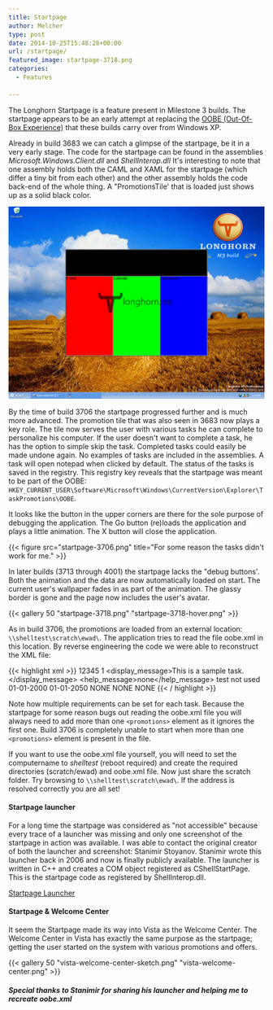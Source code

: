 ```yaml
---
title: Startpage
author: Melcher
type: post
date: 2014-10-25T15:48:28+00:00
url: /startpage/
featured_image: startpage-3718.png
categories:
  - Features

---
```

The Longhorn Startpage is a feature present in Milestone 3 builds. The startpage appears to be an early attempt at replacing the [OOBE (Out-Of-Box Experience)](/oobe/) that these builds carry over from Windows XP.

Already in build 3683 we can catch a glimpse of the startpage, be it in a very early stage. The code for the startpage can be found in the assemblies _Microsoft.Windows.Client.dll_ and _ShellInterop.dll_ It's interesting to note that one assembly holds both the CAML and XAML for the startpage (which differ a tiny bit from each other) and the other assembly holds the code back-end of the whole thing. A "PromotionsTile' that is loaded just shows up as a solid black color.

![Early startpage in 3683](early-startpage-in-3683.png)

By the time of build 3706 the startpage progressed further and is much more advanced. The promotion tile that was also seen in 3683 now plays a key role. The tile now serves the user with various tasks he can complete to personalize his computer. If the user doesn't want to complete a task, he has the option to simple skip the task. Completed tasks could easily be made undone again. No examples of tasks are included in the assemblies. A task will open notepad when clicked by default. The status of the tasks is saved in the registry. This registry key reveals that the startpage was meant to be part of the OOBE: `HKEY_CURRENT_USER\Software\Microsoft\Windows\CurrentVersion\Explorer\TaskPromotions\OOBE`.

It looks like the button in the upper corners are there for the sole purpose of debugging the application. The Go button (re)loads the application and plays a little animation. The X button will close the application.

{{< figure src="startpage-3706.png" title="For some reason the tasks didn't work for me." >}}

In later builds (3713 through 4001) the startpage lacks the "debug buttons'. Both the animation and the data are now automatically loaded on start. The current user's wallpaper fades in as part of the animation. The glassy border is gone and the page now includes the user's avatar.

{{< gallery 50 "startpage-3718.png" "startpage-3718-hover.png" >}}

As in build 3706, the promotions are loaded from an external location: `\\shelltest\scratch\ewad\`. The application tries to read the file oobe.xml in this location. By reverse engineering the code we were able to reconstruct the XML file:

{{< highlight xml >}}
<root>
	<promotion>
		<UID>12345</UID>
		<priority>1</priority>
		<display_message>This is a sample task.</display_message>
		<help_message>none</help_message>
		<category>test</category>
		<displayed>not used</displayed>
		<created>01-01-2000</created>
		<expires>01-01-2050</expires>
		<requirements>
			<applications>NONE</applications>
			<hardware>NONE</hardware>
			<network>NONE</network>
		</requirements>
	</promotion>
</root>
{{< / highlight >}}

Note how multiple requirements can be set for each task. Because the startpage for some reason bugs out reading the oobe.xml file you will always need to add more than one `<promotions>` element as it ignores the first one. Build 3706 is completely unable to start when more than one `<promotions>` element is present in the file.

If you want to use the oobe.xml file yourself, you will need to set the computername to _shelltest_ (reboot required) and create the required directories (scratch/ewad) and oobe.xml file. Now just share the scratch folder. Try browsing to `\\shelltest\scratch\ewad\`. If the address is resolved correctly you are all set!

#### Startpage launcher

For a long time the startpage was considered as "not accessible" because every trace of a launcher was missing and only one screenshot of the startpage in action was available. I was able to contact the original creator of both the launcher and screenshot: Stanimir Stoyanov. Stanimir wrote this launcher back in 2006 and now is finally publicly available. The launcher is written in C++ and creates a COM object registered as CShellStartPage. This is the startpage code as registered by ShellInterop.dll.

[Startpage Launcher](/download/startpage-launcher.zip)

#### Startpage & Welcome Center

It seem the Startpage made its way into Vista as the Welcome Center. The Welcome Center in Vista has exactly the same purpose as the startpage; getting the user started on the system with various promotions and offers.

{{< gallery 50 "vista-welcome-center-sketch.png" "vista-welcome-center.png" >}}

##### Special thanks to Stanimir for sharing his launcher and helping me to recreate oobe.xml